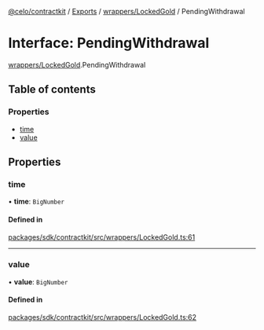 [@celo/contractkit](../README.md) / [Exports](../modules.md) / [wrappers/LockedGold](../modules/wrappers_LockedGold.md) / PendingWithdrawal

# Interface: PendingWithdrawal

[wrappers/LockedGold](../modules/wrappers_LockedGold.md).PendingWithdrawal

## Table of contents

### Properties

- [time](wrappers_LockedGold.PendingWithdrawal.md#time)
- [value](wrappers_LockedGold.PendingWithdrawal.md#value)

## Properties

### time

• **time**: `BigNumber`

#### Defined in

[packages/sdk/contractkit/src/wrappers/LockedGold.ts:61](https://github.com/celo-org/developer-tooling/blob/master/packages/sdk/contractkit/src/wrappers/LockedGold.ts#L61)

___

### value

• **value**: `BigNumber`

#### Defined in

[packages/sdk/contractkit/src/wrappers/LockedGold.ts:62](https://github.com/celo-org/developer-tooling/blob/master/packages/sdk/contractkit/src/wrappers/LockedGold.ts#L62)
